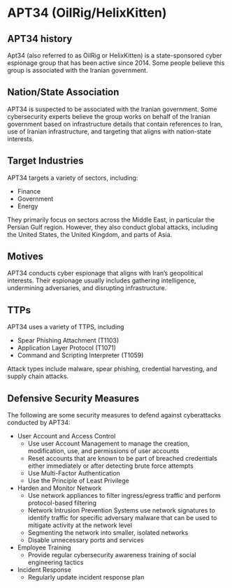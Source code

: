 # APT34 (OilRig/HelixKitten)

## APT34 history
Apt34 (also referred to as OilRig or HelixKitten) is a state-sponsored cyber espionage group that has been active since 2014. Some people believe this group is associated with the Iranian government.  

## Nation/State Association
APT34 is suspected to be associated with the Iranian government. Some cybersecurity experts believe the group works on behalf of the Iranian government based on infrastructure details that contain references to Iran, use of Iranian infrastructure, and targeting that aligns with nation-state interests.

## Target Industries
APT34 targets a variety of sectors, including:
- Finance
- Government
- Energy

They primarily focus on sectors across the Middle East, in particular the Persian Gulf region. However, they also conduct global attacks, including the United States, the United Kingdom, and parts of Asia.

## Motives
APT34 conducts cyber espionage that aligns with Iran’s geopolitical interests. Their espionage usually includes gathering intelligence, undermining adversaries, and disrupting infrastructure.

## TTPs
APT34 uses a variety of TTPS, including 
- Spear Phishing Attachment (T1103)
- Application Layer Protocol (T1071)
- Command and Scripting Interpreter (T1059)

Attack types include malware, spear phishing, credential harvesting, and supply chain attacks.

## Defensive Security Measures
The following are some security measures to defend against cyberattacks conducted by APT34:
-  User Account and Access Control
   - Use user Account Management to manage the creation, modification, use, and permissions of user accounts
   - Reset accounts that are known to be part of breached credentials either immediately or after detecting brute force attempts
   - Use Multi-Factor Authentication
   - Use the Principle of Least Privilege
- Harden and Monitor Network 
  - Use network appliances to filter ingress/egress traffic and perform protocol-based filtering
  - Network Intrusion Prevention Systems use network signatures to identify traffic for specific adversary malware that can be used to mitigate activity at the network level
  - Segmenting the network into smaller, isolated networks
  - Disable unnecessary ports and services
- Employee Training
  - Provide regular cybersecurity awareness training of social engineering tactics
- Incident Response
  - Regularly update incident response plan 

